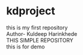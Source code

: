 # kdproject
this is my first repository
<br>
Author- Kuldeep Harinkhede
<br>
THIS SIMPLE REPOSITORY
<br>
this is for demo
